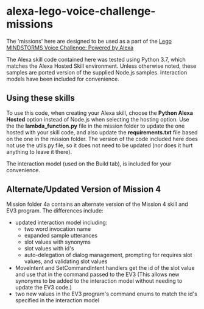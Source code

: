 # alexa-lego-voice-challenge-missions

The 'missions' here are designed to be used as a part of the [Lego MINDSTORMS Voice Challenge: Powered by Alexa](https://www.hackster.io/contests/alexa-lego-voice-challenge)

The Alexa skill code contained here was tested using Python 3.7, which matches the Alexa Hosted Skill environment. Unless otherwise noted, these samples are ported version of the supplied Node.js samples. Interaction models have been included for convenience.

## Using these skills

To use this code, when creating your Alexa skill, choose the **Python Alexa Hosted** option instead of Node.js when selecting the hosting option. Use the the **lambda_function.py** file in the mission folder to update the one hosted with your skill code, and also update the **requirements.txt** file based on the one in the mission folder. The version of the code included here does not use the utils.py file, so it does not need to be updated (nor does it hurt anything to leave it there).

The interaction model (used on the Build tab), is included for your convenience.

## Alternate/Updated Version of Mission 4

Mission folder 4a contains an alternate version of the Mission 4 skill and EV3 program.  The differences include:
* updated interaction model including:
  * two word invocation name
  * expanded sample utterances
  * slot values with synonyms
  * slot values with id's
  * auto-delegation of dialog management, prompting for requires slot values, and validating slot values
* MoveIntent and SetCommandIntent handlers get the id of the slot value and use that in the command passed to the EV3 (This allows new synonyms to be added to the interaction model without needing to update the EV3 code.)
* two new values in the EV3 program's command enums to match the id's specified in the interaction model
